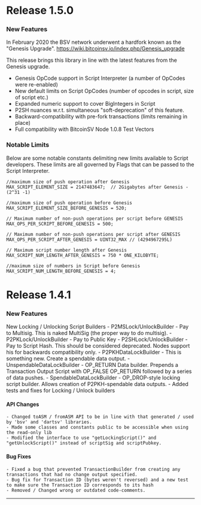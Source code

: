 # Release 1.5.0

### New Features
In February 2020 the BSV network underwent a hardfork known as the "Genesis Upgrade".
https://wiki.bitcoinsv.io/index.php/Genesis_upgrade

This release brings this library in line with the latest features from the Genesis upgrade.

- Genesis OpCode support in Script Interpreter (a number of OpCodes were re-enabled)
- New default limits on Script OpCodes (number of opcodes in script, size of script etc.)
- Expanded numeric support to cover BigIntegers in Script
- P2SH nuances w.r.t. simultaneous "soft-deprecation" of this feature.
- Backward-compatibility with pre-fork transactions (limits remaining in place)
- Full compatibility with BitcoinSV Node 1.0.8 Test Vectors

### Notable Limits

Below are some notable constants delimiting new limits available to Script developers. 
These limits are all governed by Flags that can be passed to the Script Interpreter. 
```
//maximum size of push operation after Genesis
MAX_SCRIPT_ELEMENT_SIZE = 2147483647;  // 2Gigabytes after Genesis - (2^31 -1)

//maximum size of push operation before Genesis
MAX_SCRIPT_ELEMENT_SIZE_BEFORE_GENESIS = 520;

// Maximum number of non-push operations per script before GENESIS
MAX_OPS_PER_SCRIPT_BEFORE_GENESIS = 500;

// Maximum number of non-push operations per script after GENESIS
MAX_OPS_PER_SCRIPT_AFTER_GENESIS = UINT32_MAX // (4294967295L)

// Maximum script number length after Genesis
MAX_SCRIPT_NUM_LENGTH_AFTER_GENESIS = 750 * ONE_KILOBYTE;

//maximum size of numbers in Script before Genesis
MAX_SCRIPT_NUM_LENGTH_BEFORE_GENESIS = 4;

```


# Release 1.4.1
### New Features
New Locking / Unlocking Script Builders 
    - P2MSLock/UnlockBuilder - Pay to Multisig. This is naked MultiSig (the proper way to do multisig).
    - P2PKLock/UnlockBuilder - Pay to Public Key
    - P2SHLock/UnlockBuilder - Pay to Script Hash. This should be considered deprecated. Nodes support his for backwards compatibility only.
    - P2PKHDataLockBuilder - This is something new. Create a spendable data output.
    - UnspendableDataLockBuilder - OP_RETURN Data builder. Prepends a Transaction Output Script with OP_FALSE OP_RETURN followed by a series of data pushes.
    - SpendableDataLockBuilder - OP_DROP-style locking script builder. Allows creation of P2PKH-spendable data outputs. 
    - Added tests and fixes for Locking / Unlock builders

#### API Changes
    - Changed toASM / fromASM API to be in line with that generated / used by 'bsv' and 'dartsv' libraries.
    - Made some classes and constants public to be accessible when using the read-only lib
    - Modified the interface to use "getLockingScript()" and "getUnlockScript()" instead of scriptSig and scriptPubkey.

#### Bug Fixes 
    - Fixed a bug that prevented TransactionBuilder from creating any transactions that had no change output specified.
    - Bug fix for Transaction ID (bytes weren't reversed) and a new test to make sure the Transaction ID corresponds to its hash
    - Removed / Changed wrong or outdated code-comments.

-----------
